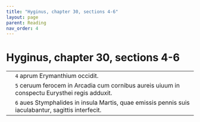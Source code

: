 ```yaml
---
title: "Hyginus, chapter 30, sections 4-6"
layout: page
parent: Reading
nav_order: 4
---
```



# Hyginus, chapter 30, sections 4-6


| | |
| --- | ---  | 
| | `4` aprum Erymanthium occidit. |
|  | `5` ceruum ferocem in Arcadia cum cornibus aureis uiuum in conspectu Eurysthei regis adduxit. |
| | `6` aues Stymphalides in insula Martis, quae emissis pennis suis iaculabantur, sagittis interfecit. |


